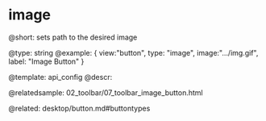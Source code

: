image
=============

@short:
	sets path to the desired image

@type: string
@example:
{ 
	view:"button", 
    type: "image", 
    image:".../img.gif", 
    label: "Image Button" 
}

@template:	api_config
@descr:

@relatedsample:
02_toolbar/07_toolbar_image_button.html

@related:
desktop/button.md#buttontypes

